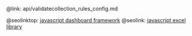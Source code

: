 @link: api/validatecollection_rules_config.md

@seolinktop: [javascript dashboard framework](https://webix.com)
@seolink: [javascript excel library](https://webix.com/widget/excel_viewer/)